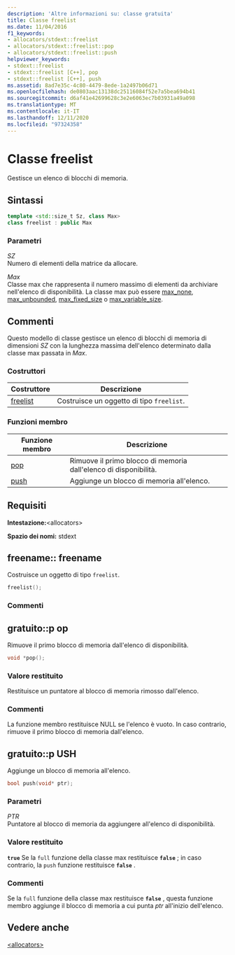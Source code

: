 ```yaml
---
description: 'Altre informazioni su: classe gratuita'
title: Classe freelist
ms.date: 11/04/2016
f1_keywords:
- allocators/stdext::freelist
- allocators/stdext::freelist::pop
- allocators/stdext::freelist::push
helpviewer_keywords:
- stdext::freelist
- stdext::freelist [C++], pop
- stdext::freelist [C++], push
ms.assetid: 8ad7e35c-4c80-4479-8ede-1a2497b06d71
ms.openlocfilehash: de0803aac13138dc25116084f52e7a5bea694b41
ms.sourcegitcommit: d6af41e42699628c3e2e6063ec7b03931a49a098
ms.translationtype: MT
ms.contentlocale: it-IT
ms.lasthandoff: 12/11/2020
ms.locfileid: "97324358"
---
```

# <a name="freelist-class"></a>Classe freelist

Gestisce un elenco di blocchi di memoria.

## <a name="syntax"></a>Sintassi

```cpp
template <std::size_t Sz, class Max>
class freelist : public Max
```

### <a name="parameters"></a>Parametri

*SZ*\
Numero di elementi della matrice da allocare.

*Max*\
Classe max che rappresenta il numero massimo di elementi da archiviare nell'elenco di disponibilità. La classe max può essere [max_none](../standard-library/max-none-class.md), [max_unbounded](../standard-library/max-unbounded-class.md), [max_fixed_size](../standard-library/max-fixed-size-class.md) o [max_variable_size](../standard-library/max-variable-size-class.md).

## <a name="remarks"></a>Commenti

Questo modello di classe gestisce un elenco di blocchi di memoria di dimensioni *SZ* con la lunghezza massima dell'elenco determinato dalla classe max passata in *Max*.

### <a name="constructors"></a>Costruttori

|Costruttore|Descrizione|
|-|-|
|[freelist](#freelist)|Costruisce un oggetto di tipo `freelist`.|

### <a name="member-functions"></a>Funzioni membro

|Funzione membro|Descrizione|
|-|-|
|[pop](#pop)|Rimuove il primo blocco di memoria dall'elenco di disponibilità.|
|[push](#push)|Aggiunge un blocco di memoria all'elenco.|

## <a name="requirements"></a>Requisiti

**Intestazione:**\<allocators>

**Spazio dei nomi:** stdext

## <a name="freelistfreelist"></a><a name="freelist"></a> freename:: freename

Costruisce un oggetto di tipo `freelist`.

```cpp
freelist();
```

### <a name="remarks"></a>Commenti

## <a name="freelistpop"></a><a name="pop"></a> gratuito::p op

Rimuove il primo blocco di memoria dall'elenco di disponibilità.

```cpp
void *pop();
```

### <a name="return-value"></a>Valore restituito

Restituisce un puntatore al blocco di memoria rimosso dall'elenco.

### <a name="remarks"></a>Commenti

La funzione membro restituisce NULL se l'elenco è vuoto. In caso contrario, rimuove il primo blocco di memoria dall'elenco.

## <a name="freelistpush"></a><a name="push"></a> gratuito::p USH

Aggiunge un blocco di memoria all'elenco.

```cpp
bool push(void* ptr);
```

### <a name="parameters"></a>Parametri

*PTR*\
Puntatore al blocco di memoria da aggiungere all'elenco di disponibilità.

### <a name="return-value"></a>Valore restituito

**`true`** Se la `full` funzione della classe max restituisce **`false`** ; in caso contrario, la `push` funzione restituisce **`false`** .

### <a name="remarks"></a>Commenti

Se la `full` funzione della classe max restituisce **`false`** , questa funzione membro aggiunge il blocco di memoria a cui punta *ptr* all'inizio dell'elenco.

## <a name="see-also"></a>Vedere anche

[\<allocators>](../standard-library/allocators-header.md)
